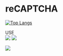 # reCAPTCHA
[![Top Langs](https://github-readme-stats.vercel.app/api/top-langs/?username=H4YI3R)](https://github.com/anuraghazra/github-readme-stats)

USE <br>
![](https://img.shields.io/badge/Gmail-D14836?style=for-the-badge&logo=gmail&logoColor=white)
![](https://img.shields.io/badge/Discord-7289DA?style=for-the-badge&logo=discord&logoColor=white)


![](https://github-readme-stats.vercel.app/api/top-langs/?H4YI3R={H4YI3R}&theme=blue-green)
